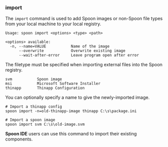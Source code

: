 ### import

The `import` command is used to add Spoon images or non-Spoon file types from your local machine to your local registry.

```
Usage: spoon import <options> <type> <path>

<options> available:
  -n, --name=VALUE           Name of the image
      --overwrite            Overwrite existing image
      --wait-after-error     Leave program open after error
```

The filetype must be specified when importing external files into the Spoon registry. 

```
svm           Spoon image
msi           Microsoft Software Installer
thinapp       Thinapp Configuration
```

You can optionally specify a name to give the newly-imported image. 

```
# Import a thinapp config
spoon import -n=old-thinapp-image thinapp C:\s\package.ini

# Import a spoon image
spoon import svm C:\s\old-image.svm
```

**Spoon IDE** users can use this command to import their existing components. 